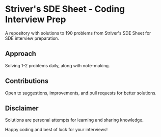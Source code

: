 # Striver's SDE Sheet - Coding Interview Prep

A repository with solutions to 190 problems from Striver's SDE Sheet for SDE interview preparation.

## Approach
Solving 1-2 problems daily, along with note-making.

## Contributions
Open to suggestions, improvements, and pull requests for better solutions.

## Disclaimer
Solutions are personal attempts for learning and sharing knowledge.

Happy coding and best of luck for your interviews!
